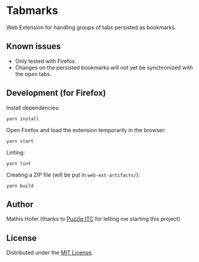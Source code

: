 # Tabmarks

Web Extension for handling groups of tabs persisted as bookmarks.


## Known issues

* Only tested with Firefox.
* Changes on the persisted bookmarks will not yet be synchronized with the open tabs.


## Development (for Firefox)

Install dependencies:

    yarn install

Open Firefox and load the extension temporarily in the browser:

    yarn start

Linting:

    yarn lint

Creating a ZIP file (will be put in `web-ext-artifacts/`):

    yarn build


## Author

Mathis Hofer (thanks to [Puzzle ITC](https://puzzle.ch) for letting me starting this project)


## License

Distributed under the [MIT License](LICENSE).
